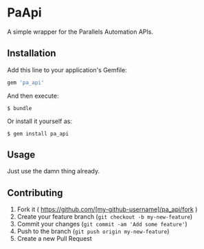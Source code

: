 # PaApi

A simple wrapper for the Parallels Automation APIs.

## Installation

Add this line to your application's Gemfile:

```ruby
gem 'pa_api'
```

And then execute:

    $ bundle

Or install it yourself as:

    $ gem install pa_api

## Usage

Just use the damn thing already.

## Contributing

1. Fork it ( https://github.com/[my-github-username]/pa_api/fork )
2. Create your feature branch (`git checkout -b my-new-feature`)
3. Commit your changes (`git commit -am 'Add some feature'`)
4. Push to the branch (`git push origin my-new-feature`)
5. Create a new Pull Request
